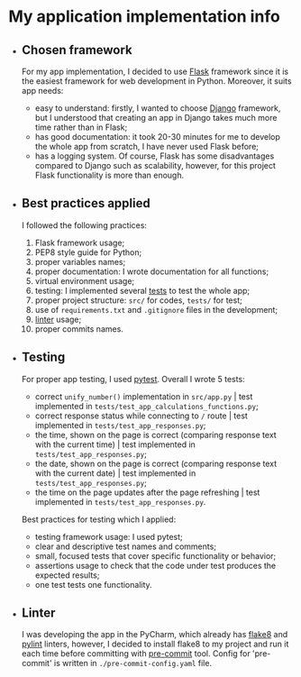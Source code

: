 # My application implementation info 

* ## Chosen framework
  For my app implementation, I decided to use [Flask](https://flask.palletsprojects.com/en/3.0.x/) framework since it is the easiest framework for web development in Python. Moreover, it suits app needs:
  * easy to understand: firstly, I wanted to choose [Django](https://www.djangoproject.com/) framework, but I understood that creating an app in Django takes much more time rather than in Flask;
  * has good documentation: it took 20-30 minutes for me to develop the whole app from scratch, I have never used Flask before;
  * has a logging system.
  Of course, Flask has some disadvantages compared to Django such as scalability, however, for this project Flask functionality is more than enough.

* ## Best practices applied
  I followed the following practices:
    1. Flask framework usage;
    2. PEP8 style guide for Python;
    3. proper variables names;
    4. proper documentation: I wrote documentation for all functions;
    5. virtual environment usage;
    6. testing: I implemented several [tests](https://github.com/SokolOFFF/S24-Devops-core-course-labs/blob/lab01/app_python/PYTHON.md#testing) to test the whole app;
    7. proper project structure: `src/` for codes, `tests/` for test;
    8. use of `requirements.txt` and `.gitignore` files in the development;
    9. [linter](https://github.com/SokolOFFF/S24-Devops-core-course-labs/blob/lab01/app_python/PYTHON.md#linter) usage;
    10. proper commits names.

* ## Testing
  For proper app testing, I used [pytest](https://docs.pytest.org/en/8.0.x/). Overall I wrote 5 tests:
    * correct `unify_number()` implementation in `src/app.py` | test implemented in `tests/test_app_calculations_functions.py`;
    * correct response status while connecting to `/` route | test implemented in `tests/test_app_responses.py`;
    * the time, shown on the page is correct (comparing response text with the current time) | test implemented in `tests/test_app_responses.py`;
    * the date, shown on the page is correct (comparing response text with the current date) | test implemented in `tests/test_app_responses.py`;
    * the time on the page updates after the page refreshing | test implemented in `tests/test_app_responses.py`.

  Best practices for testing which I applied:
    * testing framework usage: I used pytest;
    * clear and descriptive test names and comments;
    * small, focused tests that cover specific functionality or behavior;
    * assertions usage to check that the code under test produces the expected results;
    * one test tests one functionality.
 
* ## Linter
    I was developing the app in the PyCharm, which already has [flake8](https://github.com/PyCQA/flake8) and [pylint](https://pypi.org/project/pylint/) linters, however, I decided to install flake8 to my project and run it each time before committing with [pre-commit](https://pre-commit.com/) tool. Config for 'pre-commit' is written in `./pre-commit-config.yaml` file.
  
